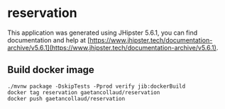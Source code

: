 # reservation
This application was generated using JHipster 5.6.1, you can find documentation and help at [https://www.jhipster.tech/documentation-archive/v5.6.1](https://www.jhipster.tech/documentation-archive/v5.6.1).

## Build docker image

```
./mvnw package -DskipTests -Pprod verify jib:dockerBuild
docker tag reservation gaetancollaud/reservation
docker push gaetancollaud/reservation
```
